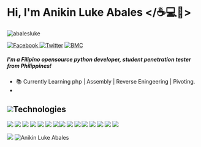 # Hi, I'm Anikin Luke Abales </☕💻🏴>
<p align="left"> <img src="https://komarev.com/ghpvc/?username=abalesluke&label=Profile%20views&color=0e75b6&style=flat" alt="abalesluke" /> </p>
<a href="https://www.facebook.com/james.ken.5245961/"> <img src="https://camo.githubusercontent.com/12e745bcf42e464306dd6a9a4009e83002eae593fa8470fdd57afe9939006465/68747470733a2f2f696d672e736869656c64732e696f2f62616467652f46616365626f6f6b2d2532333138373746322e7376673f267374796c653d666c61742d737175617265266c6f676f3d66616365626f6f6b266c6f676f436f6c6f723d7768697465" alt="Facebook" data-canonical-src="https://img.shields.io/badge/Facebook-%231877F2.svg?&amp;style=flat-square&amp;logo=facebook&amp;logoColor=white" style="max-width:100%;"> </a>
<a href="https://twitter.com/NinjaAL104" rel="nofollow"><img src="https://camo.githubusercontent.com/d7cb1dd1cb1934a60f80c33b839975af5ce9e376a967b26e14290801ba30eda4/68747470733a2f2f696d672e736869656c64732e696f2f62616467652f547769747465722d2532333144413146322e7376673f267374796c653d666c61742d737175617265266c6f676f3d74776974746572266c6f676f436f6c6f723d7768697465" alt="Twitter" data-canonical-src="https://img.shields.io/badge/Twitter-%231DA1F2.svg?&amp;style=flat-square&amp;logo=twitter&amp;logoColor=white" style="max-width:100%;"></a>
<a href="https://bmc.xyz/anikinluke" rel="nofollow"><img src="https://camo.githubusercontent.com/65eb4f73d03130cd15379e0860c8d369213036fb4a730fb96f05091ed22d51fa/68747470733a2f2f696d672e736869656c64732e696f2f62616467652f4275794d6561436f666665652d2532334646444430302e7376673f267374796c653d666c61742d737175617265266c6f676f3d6275792d6d652d612d636f66666565266c6f676f436f6c6f723d626c61636b" alt="BMC" data-canonical-src="https://img.shields.io/badge/BuyMeaCoffee-%23FFDD00.svg?&amp;style=flat-square&amp;logo=buy-me-a-coffee&amp;logoColor=black" style="max-width:100%;"></a> 

##### I'm a Filipino opensource python developer, student penetration tester from Philippines!
* 📚 Currently Learning php | Assembly | Reverse Eningeering | Pivoting.
* 

## <img src="https://img.icons8.com/nolan/25/computer.png"/>Technologies
<img src="https://img.icons8.com/color/48/000000/html-5--v1.png"/> <img src="https://img.icons8.com/color/48/000000/css3.png"/> <img src="https://img.icons8.com/color/48/000000/bootstrap.png"/> <img src="https://img.icons8.com/color/48/000000/python.png"/> <img src="https://img.icons8.com/color/48/000000/c-plus-plus-logo.png"/> <img src="https://img.icons8.com/doodle/48/000000/console--v2.png"/> <img src="https://img.icons8.com/color/48/000000/old-vmware-logo.png"/><img src="https://img.icons8.com/color/48/000000/virtualbox.png"/> <img src="https://img.icons8.com/fluent/48/000000/sublime-text.png"/> <img src="https://img.icons8.com/fluent/github"> <img src="https://img.icons8.com/color/48/000000/parrot.png"> <img src="https://img.icons8.com/color/48/000000/kali-linux.png"> <img src="https://img.icons8.com/color/48/000000/ubuntu.png"> <img src="https://img.icons8.com/color/48/000000/linux.png"> <img src="https://img.icons8.com/fluent/48/000000/windows-10.png">

![](https://github-readme-stats.vercel.app/api/top-langs?username=abalesluke&show_icons=true&theme=tokyonight)
![Anikin Luke Abales](https://github-readme-stats.vercel.app/api?username=abalesluke&show_icons=true&theme=tokyonight)
